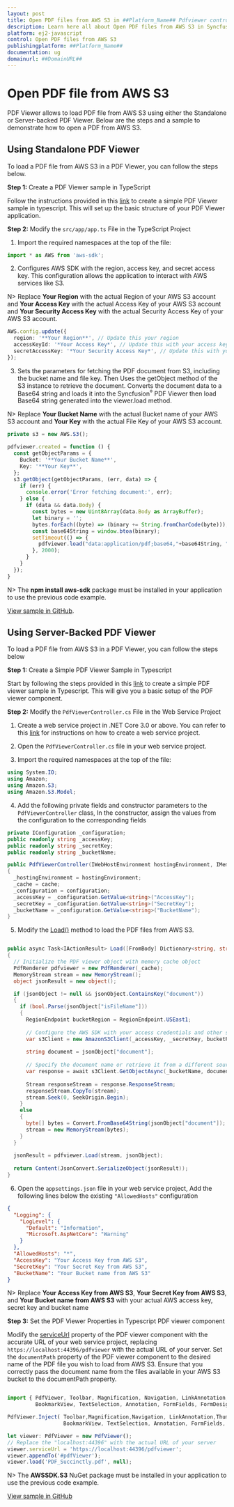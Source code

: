 ```yaml
---
layout: post
title: Open PDF files from AWS S3 in ##Platform_Name## Pdfviewer control | Syncfusion
description: Learn here all about Open PDF files from AWS S3 in Syncfusion ##Platform_Name## Pdfviewer control of Syncfusion Essential JS 2 and more.
platform: ej2-javascript
control: Open PDF files from AWS S3
publishingplatform: ##Platform_Name##
documentation: ug
domainurl: ##DomainURL##
---
```


# Open PDF file from AWS S3

PDF Viewer allows to load PDF file from AWS S3 using either the Standalone or Server-backed PDF Viewer. Below are the steps and a sample to demonstrate how to open a PDF from AWS S3.

## Using Standalone PDF Viewer

To load a PDF file from AWS S3 in a PDF Viewer, you can follow the steps below.

**Step 1:** Create a PDF Viewer sample in TypeScript

Follow the instructions provided in this [link](https://ej2.syncfusion.com/documentation/pdfviewer/getting-started) to create a simple PDF Viewer sample in typescript. This will set up the basic structure of your PDF Viewer application.

**Step 2:** Modify the `src/app/app.ts` File in the TypeScript Project

1. Import the required namespaces at the top of the file:

```typescript
import * as AWS from 'aws-sdk';
```

2. Configures AWS SDK with the region, access key, and secret access key. This configuration allows the application to interact with AWS services like S3.

N> Replace **Your Region** with the actual Region of your AWS S3 account and **Your Access Key** with the actual Access Key of your AWS S3 account and **Your Security Access Key** with the actual Security Access Key of your AWS S3 account.

```typescript
AWS.config.update({
  region: '**Your Region**', // Update this your region
  accessKeyId: '*Your Access Key*', // Update this with your access key id
  secretAccessKey: '*Your Security Access Key*', // Update this with your secret access key
});
```

3. Sets the parameters for fetching the PDF document from S3, including the bucket name and file key. Then Uses the getObject method of the S3 instance to retrieve the document. Converts the document data to a Base64 string and loads it into the Syncfusion<sup style="font-size:70%">&reg;</sup> PDF Viewer then load Base64 string generated into the viewer.load method.

N> Replace **Your Bucket Name** with the actual Bucket name of your AWS S3 account and **Your Key** with the actual File Key of your AWS S3 account.

```typescript
private s3 = new AWS.S3();

pdfviewer.created = function () {
  const getObjectParams = {
    Bucket: '**Your Bucket Name**',
    Key: '**Your Key**',
  };
  s3.getObject(getObjectParams, (err, data) => {
    if (err) {
      console.error('Error fetching document:', err);
    } else {
      if (data && data.Body) {
        const bytes = new Uint8Array(data.Body as ArrayBuffer);
        let binary = '';
        bytes.forEach((byte) => (binary += String.fromCharCode(byte)));
        const base64String = window.btoa(binary);
        setTimeout(() => {
          pdfviewer.load("data:application/pdf;base64,"+base64String, "");
        }, 2000);
      }
    }
  });
}
```

N> The **npm install aws-sdk** package must be installed in your application to use the previous code example.

[View sample in GitHub](https://github.com/SyncfusionExamples/open-save-pdf-documents-in-aws-s3/tree/master/Open%20and%20Save%20PDF%20in%20AWS%20S3%20using%20Standalone).

## Using Server-Backed PDF Viewer

To load a PDF file from AWS S3 in a PDF Viewer, you can follow the steps below

**Step 1:** Create a Simple PDF Viewer Sample in Typescript

Start by following the steps provided in this [link](https://ej2.syncfusion.com/documentation/pdfviewer/getting-started) to create a simple PDF viewer sample in Typescript. This will give you a basic setup of the PDF viewer component.

**Step 2:** Modify the `PdfViewerController.cs` File in the Web Service Project

1. Create a web service project in .NET Core 3.0 or above. You can refer to this [link](https://www.syncfusion.com/kb/11063/how-to-create-pdf-viewer-web-service-in-net-core-3-0-and-above) for instructions on how to create a web service project.

2. Open the `PdfViewerController.cs` file in your web service project.

3. Import the required namespaces at the top of the file:

```csharp
using System.IO;
using Amazon;
using Amazon.S3;
using Amazon.S3.Model;
```

4. Add the following private fields and constructor parameters to the `PdfViewerController` class, In the constructor, assign the values from the configuration to the corresponding fields

```csharp
private IConfiguration _configuration;
public readonly string _accessKey;
public readonly string _secretKey;
public readonly string _bucketName;

public PdfViewerController(IWebHostEnvironment hostingEnvironment, IMemoryCache cache, IConfiguration configuration)
{
  _hostingEnvironment = hostingEnvironment;
  _cache = cache;
  _configuration = configuration;
  _accessKey = _configuration.GetValue<string>("AccessKey");
  _secretKey = _configuration.GetValue<string>("SecretKey");
  _bucketName = _configuration.GetValue<string>("BucketName");
}
```

5. Modify the [Load()](https://helpej2.syncfusion.com/documentation/api/pdfviewer/#load) method to load the PDF files from AWS S3.

```csharp

public async Task<IActionResult> Load([FromBody] Dictionary<string, string> jsonObject)
{
  // Initialize the PDF viewer object with memory cache object
  PdfRenderer pdfviewer = new PdfRenderer(_cache);
  MemoryStream stream = new MemoryStream();
  object jsonResult = new object();

  if (jsonObject != null && jsonObject.ContainsKey("document"))
  {
    if (bool.Parse(jsonObject["isFileName"]))
    {
      RegionEndpoint bucketRegion = RegionEndpoint.USEast1;
      
      // Configure the AWS SDK with your access credentials and other settings
      var s3Client = new AmazonS3Client(_accessKey, _secretKey, bucketRegion);
      
      string document = jsonObject["document"];
      
      // Specify the document name or retrieve it from a different source
      var response = await s3Client.GetObjectAsync(_bucketName, document);
      
      Stream responseStream = response.ResponseStream;
      responseStream.CopyTo(stream);
      stream.Seek(0, SeekOrigin.Begin);
    }
    else
    {
      byte[] bytes = Convert.FromBase64String(jsonObject["document"]);
      stream = new MemoryStream(bytes);
    }
  }
  
  jsonResult = pdfviewer.Load(stream, jsonObject);
  
  return Content(JsonConvert.SerializeObject(jsonResult));
}
```

6. Open the `appsettings.json` file in your web service project, Add the following lines below the existing `"AllowedHosts"` configuration

```json
{
  "Logging": {
    "LogLevel": {
      "Default": "Information",
      "Microsoft.AspNetCore": "Warning"
    }
  },
  "AllowedHosts": "*",
  "AccessKey": "Your Access Key from AWS S3",
  "SecretKey": "Your Secret Key from AWS S3",
  "BucketName": "Your Bucket name from AWS S3"
}
```

N> Replace **Your Access Key from AWS S3**, **Your Secret Key from AWS S3**, and **Your Bucket name from AWS S3** with your actual AWS access key, secret key and bucket name

**Step 3:**  Set the PDF Viewer Properties in Typescript PDF viewer component

Modify the [serviceUrl](https://helpej2.syncfusion.com/documentation/api/pdfviewer/#serviceurl) property of the PDF viewer component with the accurate URL of your web service project, replacing `https://localhost:44396/pdfviewer` with the actual URL of your server. Set the `documentPath` property of the PDF viewer component to the desired name of the PDF file you wish to load from AWS S3. Ensure that you correctly pass the document name from the files available in your AWS S3 bucket to the documentPath property.

```typescript

import { PdfViewer, Toolbar, Magnification, Navigation, LinkAnnotation,ThumbnailView,
         BookmarkView, TextSelection, Annotation, FormFields, FormDesigner} from '@syncfusion/ej2-pdfviewer';

PdfViewer.Inject( Toolbar,Magnification,Navigation, LinkAnnotation,ThumbnailView,
                  BookmarkView, TextSelection, Annotation, FormFields, FormDesigner);

let viewer: PdfViewer = new PdfViewer();
// Replace the "localhost:44396" with the actual URL of your server
viewer.serviceUrl = 'https://localhost:44396/pdfviewer';
viewer.appendTo('#pdfViewer');
viewer.load('PDF_Succinctly.pdf', null);

```

N> The **AWSSDK.S3** NuGet package must be installed in your application to use the previous code example.

[View sample in GitHub](https://github.com/SyncfusionExamples/open-save-pdf-documents-in-aws-s3/tree/master/Open%20and%20Save%20PDF%20in%20AWS%20S3%20using%20Server-Backend)